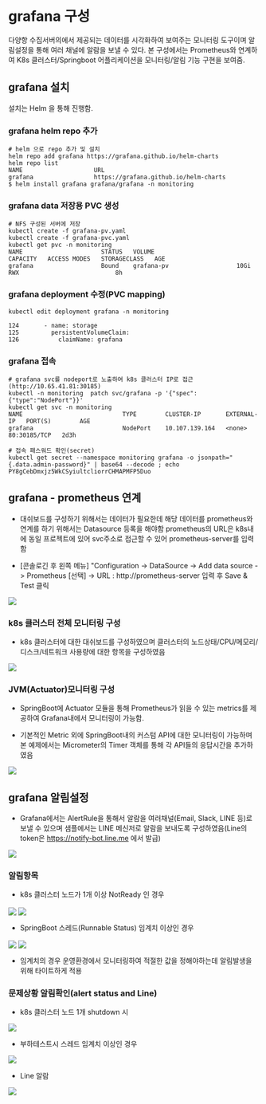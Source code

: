 
# grafana 구성

다양항 수집서버의에서 제공되는 데이터를 시각화하여 보여주는 모니터링 도구이며 알림설정을 통해 여러 채널에 알람을 보낼 수 있다.
본 구성에서는 Prometheus와 연계하여 K8s 클러스터/Springboot 어플리케이션을 모니터링/알림 기능 구현을 보여줌.

## grafana 설치

설치는 Helm 을 통해 진행함.

### grafana helm repo 추가
```text
# helm 으로 repo 추가 및 설치
helm repo add grafana https://grafana.github.io/helm-charts
helm repo list 
NAME                	URL                                               
grafana             	https://grafana.github.io/helm-charts
$ helm install grafana grafana/grafana -n monitoring
```
### grafana data 저장용 PVC 생성
```text
# NFS 구성된 서버에 저장
kubectl create -f grafana-pv.yaml
kubectl create -f grafana-pvc.yaml
kubectl get pvc -n monitoring
NAME                      STATUS   VOLUME                       CAPACITY   ACCESS MODES   STORAGECLASS   AGE
grafana                   Bound    grafana-pv                   10Gi       RWX                           8h
```

### grafana deployment 수정(PVC mapping)
```text
kubectl edit deployment grafana -n monitoring

124       - name: storage
125         persistentVolumeClaim:
126           claimName: grafana

```

### grafana 접속
```text
# grafana svc를 nodeport로 노출하여 k8s 클러스터 IP로 접근 (http://10.65.41.81:30185)
kubectl -n monitoring  patch svc/grafana -p '{"spec":{"type":"NodePort"}}'
kubectl get svc -n monitoring
NAME                            TYPE        CLUSTER-IP       EXTERNAL-IP   PORT(S)        AGE
grafana                         NodePort    10.107.139.164   <none>        80:30185/TCP   2d3h

# 접속 패스워드 확인(secret)
kubectl get secret --namespace monitoring grafana -o jsonpath="{.data.admin-password}" | base64 --decode ; echo
PY8gCebDmxjz5WkCSyiultcliorrCHMAPMFP5Duo
```

## grafana - prometheus 연계

* 대쉬보드를 구성하기 위해서는 데이터가 필요한데 해당 데이터를 prometheus와 연계를 하기 위해서는 Datasource 등록을 해야함
prometheus의 URL은 k8s내에 동일 프로젝트에 있어 svc주소로 접근할 수 있어 prometheus-server를 입력함

* [콘솔로긴 후 왼쪽 메뉴]
"Configuration -> DataSource ->  Add data source -> Prometheus [선택] -> URL : http://prometheus-server 입력 후 Save & Test 클릭

<img src="images/grafana-datasource-prometheus.jpg" align="center" />

### k8s 클러스터 전체 모니터링 구성

* k8s 클러스터에 대한 대쉬보드를 구성하였으며 클러스터의 노드상태/CPU/메모리/디스크/네트워크 사용량에 대한 항목을 구성하였음

<img src="images/grafana-dashboard-k8s-cluster.jpg" align="center" />

### JVM(Actuator)모니터링 구성

* SpringBoot에 Actuator 모듈을 통해 Prometheus가 읽을 수 있는 metrics를 제공하여 Grafana내에서 모니터링이 가능함.

* 기본적인 Metric 외에 SpringBoot내의 커스텀 API에 대한 모니터링이 가능하며 본 예제에서는 Micrometer의 Timer 객체를 통해 
각 API들의 응답시간을 추가하였음

<img src="images/grafana-dashboard-k8s-jvm.jpg" align="center" />


## grafana 알림설정 

* Grafana에서는 AlertRule을 통해서 알람을 여러채널(Email, Slack, LINE 등)로 보낼 수 있으며
샘플에서는 LINE 메신저로 알람을 보내도록 구성하였음(Line의 token은 https://notify-bot.line.me 에서 발급)

<img src="images/grafana-contact-point-line.jpg" align="center" />

### 알림항목

* k8s 클러스터 노드가 1개 이상 NotReady 인 경우
<img src="images/grafana-alert-cluster-nodedown.jpg" align="center" />
<img src="images/grafana-alert-cluster-nodedown2.jpg" align="center" />


* SpringBoot 스레드(Runnable Status) 임계치 이상인 경우
<img src="images/grafana-alert-spring-thread.jpg" align="center" />
<img src="images/grafana-alert-spring-thread2.jpg" align="center" />


* 임계치의 경우 운영환경에서 모니터링하여 적절한 값을 정해야하는데 알림발생을 위해 타이트하게 적용


### 문제상황 알림확인(alert status and Line)

* k8s 클러스터 노드 1개 shutdown 시
<img src="images/grafana-alert-dashboard-nodedown.jpg" align="center" />

* 부하테스트시 스레드 임계치 이상인 경우
<img src="images/grafana-alert-dashboard-thread.jpg" align="center" />

* Line 알람
<img src="images/grafana-alert-line.jpg" align="center" />

